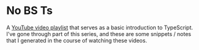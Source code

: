 # No BS Ts

A [YouTube video playlist](https://www.youtube.com/watch?v=LKVHFHJsiO0&list=PLNqp92_EXZBJYFrpEzdO2EapvU0GOJ09n) that serves as a basic introduction to TypeScript.
I've gone through part of this series, and these are some snippets / notes that I generated in the course of watching these videos.
